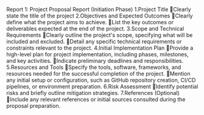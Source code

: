 Report 1: Project Proposal Report (Initiation Phase)
1.Project Title
Clearly state the title of the project
2.Objectives and Expected Outcomes
Clearly define what the project aims to achieve.
List the key outcomes or deliverables expected at the end of the project.
3.Scope and Technical Requirements
Clearly outline the project's scope, specifying what will be included and excluded.
Detail any specific technical requirements or constraints relevant to the project.
4.Initial Implementation Plan
Provide a high-level plan for project implementation, including phases, milestones, and key activities.
Indicate preliminary deadlines and responsibilities.
5.Resources and Tools
Specify the tools, software, frameworks, and resources needed for the successful completion of the project.
Mention any initial setup or configuration, such as GitHub repository creation, CI/CD pipelines, or environment preparation.
6.Risk Assessment
Identify potential risks and briefly outline mitigation strategies.
7.References (Optional)
Include any relevant references or initial sources consulted during the proposal preparation.

